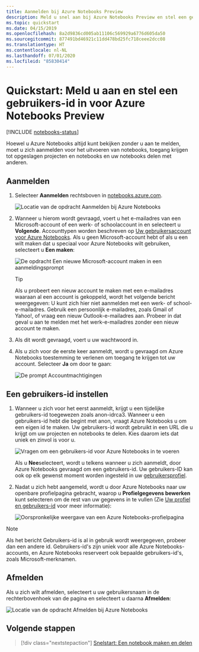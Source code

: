```yaml
---
title: Aanmelden bij Azure Notebooks Preview
description: Meld u snel aan bij Azure Notebooks Preview en stel een gebruikers-id in, zodat u toegang krijgt tot opgeslagen projecten en notebooks met anderen kunt delen.
ms.topic: quickstart
ms.date: 04/15/2019
ms.openlocfilehash: 8a2d9836cd005ab11106c569929a6776d605da50
ms.sourcegitcommit: 877491bd46921c11dd478bd25fc718ceee2dcc08
ms.translationtype: HT
ms.contentlocale: nl-NL
ms.lasthandoff: 07/01/2020
ms.locfileid: "85830414"
---
```

# <a name="quickstart-sign-in-and-set-a-user-id-for-azure-notebooks-preview"></a>Quickstart: Meld u aan en stel een gebruikers-id in voor Azure Notebooks Preview

[!INCLUDE [notebooks-status](../../includes/notebooks-status.md)]

Hoewel u Azure Notebooks altijd kunt bekijken zonder u aan te melden, moet u zich aanmelden voor het uitvoeren van notebooks, toegang krijgen tot opgeslagen projecten en notebooks en uw notebooks delen met anderen.

## <a name="sign-in"></a>Aanmelden

1. Selecteer **Aanmelden** rechtsboven in [notebooks.azure.com](https://notebooks.azure.com/).

    ![Locatie van de opdracht Aanmelden bij Azure Notebooks](media/accounts/sign-in-command.png)

1. Wanneer u hierom wordt gevraagd, voert u het e-mailadres van een Microsoft-account of een werk- of schoolaccount in en selecteert u **Volgende**. Accounttypen worden beschreven op [Uw gebruikersaccount voor Azure Notebooks](azure-notebooks-user-account.md). Als u geen Microsoft-account hebt of als u een wilt maken dat u speciaal voor Azure Notebooks wilt gebruiken, selecteert u **Een maken**:

    ![De opdracht Een nieuwe Microsoft-account maken in een aanmeldingsprompt](media/accounts/create-new-microsoft-account.png)

    > [!Tip]
    > Als u probeert een nieuw account te maken met een e-mailadres waaraan al een account is gekoppeld, wordt het volgende bericht weergegeven: U kunt zich hier niet aanmelden met een werk- of school-e-mailadres. Gebruik een persoonlijk e-mailadres, zoals Gmail of Yahoo!, of vraag een nieuw Outlook-e-mailadres aan. Probeer in dat geval u aan te melden met het werk-e-mailadres zonder een nieuw account te maken.

1. Als dit wordt gevraagd, voert u uw wachtwoord in.

1. Als u zich voor de eerste keer aanmeldt, wordt u gevraagd om Azure Notebooks toestemming te verlenen om toegang te krijgen tot uw account. Selecteer **Ja** om door te gaan:

    ![De prompt Accountmachtigingen](media/accounts/account-permission-prompt.png)

## <a name="set-a-user-id"></a>Een gebruikers-id instellen

1. Wanneer u zich voor het eerst aanmeldt, krijgt u een tijdelijke gebruikers-id toegewezen zoals anon-idrca3. Wanneer u een gebruikers-id hebt die begint met anon, vraagt Azure Notebooks u om een eigen id te maken. Uw gebruikers-id wordt gebruikt in een URL die u krijgt om uw projecten en notebooks te delen. Kies daarom iets dat uniek en zinvol is voor u.

    ![Vragen om een gebruikers-id voor Azure Notebooks in te voeren](media/accounts/create-user-id.png)

    Als u **Nee**selecteert, wordt u telkens wanneer u zich aanmeldt, door Azure Notebooks gevraagd om een gebruikers-id. Uw gebruikers-ID kan ook op elk gewenst moment worden ingesteld in uw [gebruikersprofiel](azure-notebooks-user-profile.md).

1. Nadat u zich hebt aangemeld, wordt u door Azure Notebooks naar uw openbare profielpagina gebracht, waarop u **Profielgegevens bewerken** kunt selecteren om de rest van uw gegevens in te vullen (Zie [Uw profiel en gebruikers-id](azure-notebooks-user-profile.md) voor meer informatie):

    ![Oorspronkelijke weergave van een Azure Notebooks-profielpagina](media/accounts/profile-page-new.png)

> [!NOTE]
> Als het bericht Gebruikers-id is al in gebruik wordt weergegeven, probeer dan een andere id. Gebruikers-id's zijn uniek voor alle Azure Notebooks-accounts, en Azure Notebooks reserveert ook bepaalde gebruikers-id's, zoals Microsoft-merknamen.

## <a name="sign-out"></a>Afmelden

Als u zich wilt afmelden, selecteert u uw gebruikersnaam in de rechterbovenhoek van de pagina en selecteert u daarna **Afmelden**:

![Locatie van de opdracht Afmelden bij Azure Notebooks](media/accounts/sign-out-command.png)

## <a name="next-steps"></a>Volgende stappen

> [!div class="nextstepaction"]
> [Snelstart: Een notebook maken en delen](quickstart-create-share-jupyter-notebook.md)
